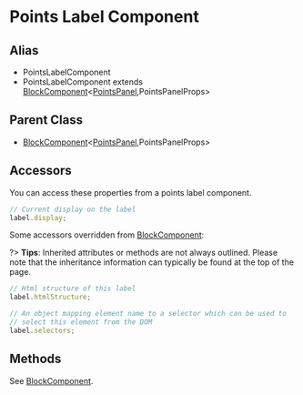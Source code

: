 # Points Label Component

## Alias

- PointsLabelComponent
- PointsLabelComponent extends [BlockComponent](api-docs/base-classes/block-component.md)\<[PointsPanel](api-docs/points-panel/points-panel-model.md),PointsPanelProps\>

## Parent Class

- [BlockComponent](api-docs/base-classes/block-component.md)\<[PointsPanel](api-docs/points-panel/points-panel-model.md),PointsPanelProps\>

## Accessors

You can access these properties from a points label component.

```javascript
// Current display on the label
label.display;
```

Some accessors overridden from [BlockComponent](/api-docs/base-classes/block-component.md):

?> **Tips**: Inherited attributes or methods are not always outlined.
Please note that the inheritance information can typically be found at the top of the page.

```javascript
// Html structure of this label
label.htmlStructure;

// An object mapping element name to a selector which can be used to
// select this element from the DOM
label.selectors;
```

## Methods

See [BlockComponent](/api-docs/base-classes/block-component.md).
